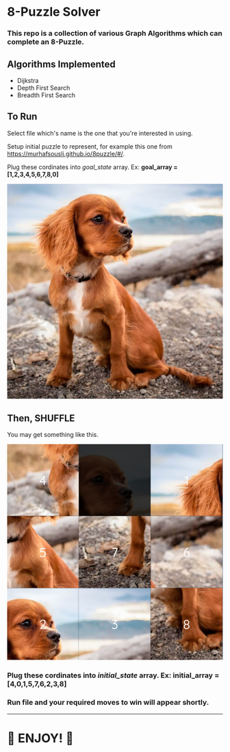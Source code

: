 # 8-Puzzle Solver

### This repo is a collection of various Graph Algorithms which can complete an 8-Puzzle.

## **Algorithms Implemented**

- Dijkstra
- Depth First Search
- Breadth First Search

## **To Run**

Select file which's name is the one that you're interested in using.

Setup initial puzzle to represent, for example this one from https://murhafsousli.github.io/8puzzle/#/.

Plug these cordinates into _goal_state_ array. Ex: **goal_array = [1,2,3,4,5,6,7,8,0]**

<p ><img src="./readMePuzzle/puzzleDogSolved.PNG"></p>

## Then, **SHUFFLE**

You may get something like this.

<p ><img src="./readMePuzzle/puzzleDog.PNG"></p>

### Plug these cordinates into _initial_state_ array. Ex: **initial_array = [4,0,1,5,7,6,2,3,8]**

### Run file and your required moves to win will appear shortly.

---

# :rocket: **ENJOY!** :rocket:
